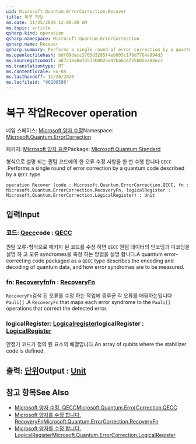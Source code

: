 ```yaml
---
uid: Microsoft.Quantum.ErrorCorrection.Recover
title: 복구 작업
ms.date: 11/25/2020 12:00:00 AM
ms.topic: article
qsharp.kind: operation
qsharp.namespace: Microsoft.Quantum.ErrorCorrection
qsharp.name: Recover
qsharp.summary: Performs a single round of error correction by a quantum code described by a `QECC` type.
ms.openlocfilehash: bdf09decc3705d3285f4eb605c176d7764a994d3
ms.sourcegitcommit: a87c1aa8e7453360025e47ba614f25b02ea84ec3
ms.translationtype: MT
ms.contentlocale: ko-KR
ms.lasthandoff: 11/26/2020
ms.locfileid: "96200580"
---
```

# <a name="recover-operation"></a><span data-ttu-id="70e83-102">복구 작업</span><span class="sxs-lookup"><span data-stu-id="70e83-102">Recover operation</span></span>

<span data-ttu-id="70e83-103">네임 스페이스: [Microsoft 양자 수정](xref:Microsoft.Quantum.ErrorCorrection)</span><span class="sxs-lookup"><span data-stu-id="70e83-103">Namespace: [Microsoft.Quantum.ErrorCorrection](xref:Microsoft.Quantum.ErrorCorrection)</span></span>

<span data-ttu-id="70e83-104">패키지: [Microsoft 양자 표준](https://nuget.org/packages/Microsoft.Quantum.Standard)</span><span class="sxs-lookup"><span data-stu-id="70e83-104">Package: [Microsoft.Quantum.Standard](https://nuget.org/packages/Microsoft.Quantum.Standard)</span></span>


<span data-ttu-id="70e83-105">형식으로 설명 되는 퀀텀 코드에의 한 오류 수정 사항을 한 번 수행 합니다 `QECC` .</span><span class="sxs-lookup"><span data-stu-id="70e83-105">Performs a single round of error correction by a quantum code described by a `QECC` type.</span></span>

```qsharp
operation Recover (code : Microsoft.Quantum.ErrorCorrection.QECC, fn : Microsoft.Quantum.ErrorCorrection.RecoveryFn, logicalRegister : Microsoft.Quantum.ErrorCorrection.LogicalRegister) : Unit
```


## <a name="input"></a><span data-ttu-id="70e83-106">입력</span><span class="sxs-lookup"><span data-stu-id="70e83-106">Input</span></span>

### <a name="code--qecc"></a><span data-ttu-id="70e83-107">코드: [Qecc](xref:Microsoft.Quantum.ErrorCorrection.QECC)</span><span class="sxs-lookup"><span data-stu-id="70e83-107">code : [QECC](xref:Microsoft.Quantum.ErrorCorrection.QECC)</span></span>

<span data-ttu-id="70e83-108">퀀텀 오류-형식으로 패키지 된 코드를 수정 하면 `QECC` 퀀텀 데이터의 인코딩과 디코딩을 설명 하 고 오류 syndromes을 측정 하는 방법을 설명 합니다.</span><span class="sxs-lookup"><span data-stu-id="70e83-108">A quantum error-correcting code packaged as a `QECC` type describes the encoding and decoding of quantum data, and how error syndromes are to be measured.</span></span>


### <a name="fn--recoveryfn"></a><span data-ttu-id="70e83-109">fn: [Recoveryfn](xref:Microsoft.Quantum.ErrorCorrection.RecoveryFn)</span><span class="sxs-lookup"><span data-stu-id="70e83-109">fn : [RecoveryFn](xref:Microsoft.Quantum.ErrorCorrection.RecoveryFn)</span></span>

<span data-ttu-id="70e83-110">`RecoveryFn`검색 된 오류를 수정 하는 작업에 증후군 각 오류를 매핑하는입니다 `Pauli[]` .</span><span class="sxs-lookup"><span data-stu-id="70e83-110">A `RecoveryFn` that maps each error syndrome to the `Pauli[]` operations that correct the detected error.</span></span>


### <a name="logicalregister--logicalregister"></a><span data-ttu-id="70e83-111">logicalRegister: [Logicalregister](xref:Microsoft.Quantum.ErrorCorrection.LogicalRegister)</span><span class="sxs-lookup"><span data-stu-id="70e83-111">logicalRegister : [LogicalRegister](xref:Microsoft.Quantum.ErrorCorrection.LogicalRegister)</span></span>

<span data-ttu-id="70e83-112">안정기 코드가 정의 된 요소의 배열입니다.</span><span class="sxs-lookup"><span data-stu-id="70e83-112">An array of qubits where the stabilizer code is defined.</span></span>



## <a name="output--unit"></a><span data-ttu-id="70e83-113">출력: [단위](xref:microsoft.quantum.lang-ref.unit)</span><span class="sxs-lookup"><span data-stu-id="70e83-113">Output : [Unit](xref:microsoft.quantum.lang-ref.unit)</span></span>



## <a name="see-also"></a><span data-ttu-id="70e83-114">참고 항목</span><span class="sxs-lookup"><span data-stu-id="70e83-114">See Also</span></span>

- [<span data-ttu-id="70e83-115">Microsoft 양자 수정. QECC</span><span class="sxs-lookup"><span data-stu-id="70e83-115">Microsoft.Quantum.ErrorCorrection.QECC</span></span>](xref:Microsoft.Quantum.ErrorCorrection.QECC)
- [<span data-ttu-id="70e83-116">Microsoft 양자를 수정 합니다. RecoveryFn</span><span class="sxs-lookup"><span data-stu-id="70e83-116">Microsoft.Quantum.ErrorCorrection.RecoveryFn</span></span>](xref:Microsoft.Quantum.ErrorCorrection.RecoveryFn)
- [<span data-ttu-id="70e83-117">Microsoft 양자를 수정 합니다. LogicalRegister</span><span class="sxs-lookup"><span data-stu-id="70e83-117">Microsoft.Quantum.ErrorCorrection.LogicalRegister</span></span>](xref:Microsoft.Quantum.ErrorCorrection.LogicalRegister)